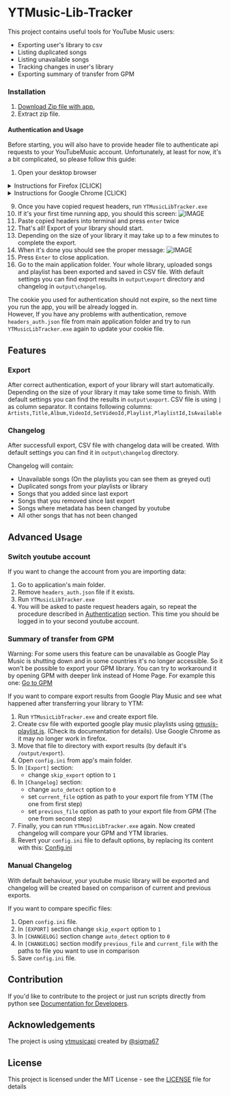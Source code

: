 # YTMusic-Lib-Tracker 

This project contains useful tools for YouTube Music users:

  * Exporting user's library to csv
  * Listing duplicated songs
  * Listing unavailable songs 
  * Tracking changes in user's library
  * Exporting summary of transfer from GPM 

### Installation

1. [Download Zip file with app.](https://github.com/czifumasa/ytmusic-lib-tracker/releases/latest/download/YTMLibTracker-Windows.zip)
1. Extract zip file.

#### Authentication and Usage

Before starting, you will also have to provide header file to authenticate api requests to your YouTubeMusic account.
Unfortunately, at least for now, it's a bit complicated, so please follow this guide:

1. Open your desktop browser
<details>
 <summary>Instructions for Firefox [CLICK]</summary>

2. Go to [music.youtube.com](https://music.youtube.com)
3. Login to your youtube account
4. Open developer tools by pressing 'F12' or 'Ctrl-Shift-I'  and select the 'Network' tab
5. Click on Home panel in youtube music
6. In developer tools you should see new requests. Type '/browse' to filter.
7. Check if filtered request looks like this: Status 200, Method POST, Domain music.youtube.com
8. Copy the request headers (right click on filtered request > copy > copy request headers)
    <details>
    <summary>You can also watch this gif to make sure you are copying request headers correctly [CLICK]</summary>
    
    ![GIF](https://raw.githubusercontent.com/czifumasa/ytmusic-lib-tracker/master/docs/assets/images/how_to_copy_headers_firefox.gif)
    </details> 
</details>
<details>
 <summary>Instructions for Google Chrome [CLICK]</summary>

2. Go to [music.youtube.com](https://music.youtube.com)
3. Login to your youtube account
4. Open developer tools by pressing 'F12' or 'Ctrl-Shift-I'  and select the 'Network' tab
5. Click on Home panel in youtube music
6. In developer tools you should see new requests. Type '/browse' to filter.
7. Check if filtered request looks like this: Status 200, Method POST, Domain music.youtube.com
8. Click on the Name of any matching request. In the `Headers` tab, scroll to the section `Request headers` and copy everything starting from `accept: */*` to the end of the section
     <details>
     <summary>You can also watch this gif to make sure you are copying request headers correctly [CLICK]</summary>
      
     ![GIF](https://raw.githubusercontent.com/czifumasa/ytmusic-lib-tracker/master/docs/assets/images/how_to_copy_headers_chrome.gif)
     </details> 

</details>

9. Once you have copied request headers, run `YTMusicLibTracker.exe`
10. If it's your first time running app, you should this screen:
![IMAGE](https://raw.githubusercontent.com/czifumasa/ytmusic-lib-tracker/master/docs/assets/images/welcome_message.JPG) 
11. Paste copied headers into terminal and press `enter` twice
12. That's all! Export of your library should start.
13. Depending on the size of your library it may take up to a few minutes to complete the export.
14. When it's done you should see the proper message:
![IMAGE](https://raw.githubusercontent.com/czifumasa/ytmusic-lib-tracker/master/docs/assets/images/end_message.JPG)
15. Press `Enter` to close application. 
16. Go to the main application folder. Your whole library, uploaded songs and playlist has been exported and saved in CSV file. 
With default settings you can find export results in `output\export` directory and changelog in `output\changelog`. 

The cookie you used for authentication should not expire, so the next time you run the app, you will be already logged in.  
However, If you have any problems with authentication, remove `headers_auth.json` file from main application folder and try to run `YTMusicLibTracker.exe` again to update your cookie file.
  
## Features                                                                                                         
 
### Export 
After correct authentication, export of your library will start automatically. 
Depending on the size of your library it may take some time to finish.
With default settings you can find the results in `output\export`. 
CSV file is using `|` as column separator. It contains following columns:
`Artists,Title,Album,VideoId,SetVideoId,Playlist,PlaylistId,IsAvailable`

### Changelog 
After successfull export, CSV file with changelog data will be created. 
With default settings you can find it in `output\changelog` directory.

Changelog will contain:

* Unavailable songs (On the playlists you can see them as greyed out) 
* Duplicated songs from your playlists or library 
* Songs that you added since last export
* Songs that you removed since last export
* Songs where metadata has been changed by youtube
* All other songs that has not been changed

## Advanced Usage

### Switch youtube account

If you want to change the account from you are importing data:

1. Go to application's main folder.
2. Remove `headers_auth.json` file if it exists.
3. Run `YTMusicLibTracker.exe`
4. You will be asked to paste request headers again, so repeat the procedure described in [Authentication](#authentication) section.
   This time you should be logged in to your second youtube account.

### Summary of transfer from GPM
Warning: For some users this feature can be unavailable as Google Play Music is shutting down and in some countries it's no longer accessible.
So it won't be possible to export your GPM library. You can try to workaround it by opening GPM with deeper link instead of Home Page.
For example this one: [Go to GPM](https://play.google.com/music/listen?u=1#/artists)

If you want to compare export results from Google Play Music and see what happened after transferring your library to YTM:

1. Run `YTMusicLibTracker.exe` and create export file. 
1. Create csv file with exported google play music playlists using [gmusis-playlist.js](https://github.com/soulfx/gmusic-playlist.js).
(Check its documentation for details). Use Google Chrome as it may no longer work in firefox.
2. Move that file to directory with export results (by default it's `/output/export`). 
3. Open `config.ini` from app's main folder.
4. In `[Export]` section:
   * change `skip_export` option to `1`      
5. In `[Changelog]` section:
    * change `auto_detect` option to `0` 
    * set `current_file` option as path to your export file from YTM (The one from first step)
    * set `previous_file` option as path to your export file from GPM (The one from second step)
6. Finally, you can run `YTMusicLibTracker.exe` again. Now created changelog will compare your GPM and YTM libraries.
7. Revert your `config.ini` file to default options, by replacing its content with this: [Config.ini](https://raw.githubusercontent.com/czifumasa/ytmusic-lib-tracker/master/config.ini)

### Manual Changelog
With default behaviour, your youtube music library will be exported and changelog will be created based on comparison of current and previous exports.

If you want to compare specific files: 
1. Open `config.ini` file.
2. In `[EXPORT]` section change `skip_export` option to `1`
3. In `[CHANGELOG]` section change `auto_detect` option to `0` 
4. In `[CHANGELOG]` section modify `previous_file` and `current_file` with the paths to file you want to use in comparison
5. Save `config.ini` file.

## Contribution

If you'd like to contribute to the project or just run scripts directly from python see 
[Documentation for Developers](https://github.com/czifumasa/ytmusic-lib-tracker/blob/master/docs/README.md).

## Acknowledgements

The project is using [ytmusicapi](https://github.com/sigma67/ytmusicapi) created by [@sigma67](https://github.com/sigma67)

## License

This project is licensed under the MIT License - see the [LICENSE](LICENSE) file for details


